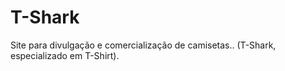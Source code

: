 # T-Shark
Site para divulgação e comercialização de  camisetas..  (T-Shark, especializado em T-Shirt).

